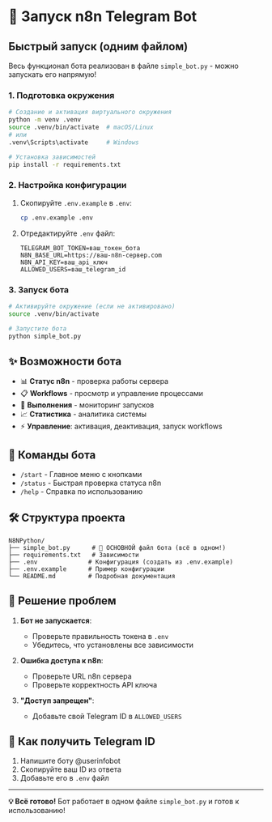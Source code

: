 # 🤖 Запуск n8n Telegram Bot

## Быстрый запуск (одним файлом)

Весь функционал бота реализован в файле `simple_bot.py` - можно запускать его напрямую!

### 1. Подготовка окружения

```bash
# Создание и активация виртуального окружения
python -m venv .venv
source .venv/bin/activate  # macOS/Linux
# или
.venv\Scripts\activate     # Windows

# Установка зависимостей
pip install -r requirements.txt
```

### 2. Настройка конфигурации

1. Скопируйте `.env.example` в `.env`:
   ```bash
   cp .env.example .env
   ```

2. Отредактируйте `.env` файл:
   ```env
   TELEGRAM_BOT_TOKEN=ваш_токен_бота
   N8N_BASE_URL=https://ваш-n8n-сервер.com
   N8N_API_KEY=ваш_api_ключ
   ALLOWED_USERS=ваш_telegram_id
   ```

### 3. Запуск бота

```bash
# Активируйте окружение (если не активировано)
source .venv/bin/activate

# Запустите бота
python simple_bot.py
```

## ✨ Возможности бота

- 📊 **Статус n8n** - проверка работы сервера
- 📋 **Workflows** - просмотр и управление процессами
- 🚀 **Выполнения** - мониторинг запусков
- 📈 **Статистика** - аналитика системы
- ⚡ **Управление**: активация, деактивация, запуск workflows

## 🎯 Команды бота

- `/start` - Главное меню с кнопками
- `/status` - Быстрая проверка статуса n8n
- `/help` - Справка по использованию

## 🛠️ Структура проекта

```
N8NPython/
├── simple_bot.py      # 🎯 ОСНОВНОЙ файл бота (всё в одном!)
├── requirements.txt   # Зависимости
├── .env              # Конфигурация (создать из .env.example)
├── .env.example      # Пример конфигурации
└── README.md         # Подробная документация
```

## 🔧 Решение проблем

1. **Бот не запускается**:
   - Проверьте правильность токена в `.env`
   - Убедитесь, что установлены все зависимости

2. **Ошибка доступа к n8n**:
   - Проверьте URL n8n сервера
   - Проверьте корректность API ключа

3. **"Доступ запрещен"**:
   - Добавьте свой Telegram ID в `ALLOWED_USERS`

## 📱 Как получить Telegram ID

1. Напишите боту @userinfobot
2. Скопируйте ваш ID из ответа
3. Добавьте его в `.env` файл

---

**💡 Всё готово!** Бот работает в одном файле `simple_bot.py` и готов к использованию!
